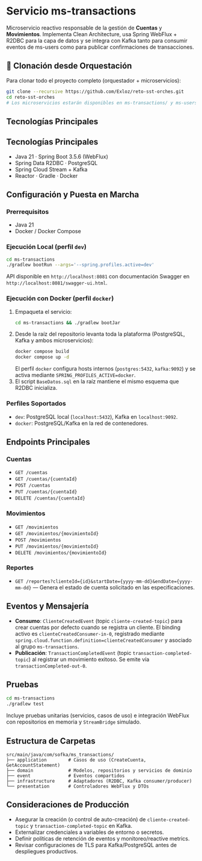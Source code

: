 # Servicio ms-transactions

Microservicio reactivo responsable de la gestión de **Cuentas** y **Movimientos**. Implementa Clean Architecture, usa Spring WebFlux + R2DBC para la capa de datos y se integra con Kafka tanto para consumir eventos de ms-users como para publicar confirmaciones de transacciones.

## 🚀 Clonación desde Orquestación

Para clonar todo el proyecto completo (orquestador + microservicios):

```bash
git clone --recursive https://github.com/Exloz/reto-sst-orches.git
cd reto-sst-orches
# Los microservicios estarán disponibles en ms-transactions/ y ms-users/
```

## Tecnologías Principales

## Tecnologías Principales
- Java 21 · Spring Boot 3.5.6 (WebFlux)
- Spring Data R2DBC · PostgreSQL
- Spring Cloud Stream + Kafka
- Reactor · Gradle · Docker

## Configuración y Puesta en Marcha
### Prerrequisitos
- Java 21
- Docker / Docker Compose

### Ejecución Local (perfil `dev`)
```bash
cd ms-transactions
./gradlew bootRun --args='--spring.profiles.active=dev'
```
API disponible en `http://localhost:8081` con documentación Swagger en `http://localhost:8081/swagger-ui.html`.

### Ejecución con Docker (perfil `docker`)
1. Empaqueta el servicio:
   ```bash
   cd ms-transactions && ./gradlew bootJar
   ```
2. Desde la raíz del repositorio levanta toda la plataforma (PostgreSQL, Kafka y ambos microservicios):
   ```bash
   docker compose build
   docker compose up -d
   ```
   El perfil `docker` configura hosts internos (`postgres:5432`, `kafka:9092`) y se activa mediante `SPRING_PROFILES_ACTIVE=docker`.
3. El script `BaseDatos.sql` en la raíz mantiene el mismo esquema que R2DBC inicializa.

### Perfiles Soportados
- `dev`: PostgreSQL local (`localhost:5432`), Kafka en `localhost:9092`.
- `docker`: PostgreSQL/Kafka en la red de contenedores.

## Endpoints Principales
### Cuentas
- `GET /cuentas`
- `GET /cuentas/{cuentaId}`
- `POST /cuentas`
- `PUT /cuentas/{cuentaId}`
- `DELETE /cuentas/{cuentaId}`

### Movimientos
- `GET /movimientos`
- `GET /movimientos/{movimientoId}`
- `POST /movimientos`
- `PUT /movimientos/{movimientoId}`
- `DELETE /movimientos/{movimientoId}`

### Reportes
- `GET /reportes?clienteId={id}&startDate={yyyy-mm-dd}&endDate={yyyy-mm-dd}` — Genera el estado de cuenta solicitado en las especificaciones.

## Eventos y Mensajería
- **Consumo**: `ClienteCreatedEvent` (topic `cliente-created-topic`) para crear cuentas por defecto cuando se registra un cliente. El binding activo es `clienteCreatedConsumer-in-0`, registrado mediante `spring.cloud.function.definition=clienteCreatedConsumer` y asociado al grupo `ms-transactions`.
- **Publicación**: `TransactionCompletedEvent` (topic `transaction-completed-topic`) al registrar un movimiento exitoso. Se emite vía `transactionCompleted-out-0`.

## Pruebas
```bash
cd ms-transactions
./gradlew test
```
Incluye pruebas unitarias (servicios, casos de uso) e integración WebFlux con repositorios en memoria y `StreamBridge` simulado.

## Estructura de Carpetas
```
src/main/java/com/sofka/ms_transactions/
├── application        # Casos de uso (CreateCuenta, GetAccountStatement)
├── domain             # Modelos, repositorios y servicios de dominio
├── event              # Eventos compartidos
├── infrastructure     # Adaptadores (R2DBC, Kafka consumer/producer)
└── presentation       # Controladores WebFlux y DTOs
```

## Consideraciones de Producción
- Asegurar la creación (o control de auto-creación) de `cliente-created-topic` y `transaction-completed-topic` en Kafka.
- Externalizar credenciales a variables de entorno o secretos.
- Definir políticas de retención de eventos y monitoreo/reactive metrics.
- Revisar configuraciones de TLS para Kafka/PostgreSQL antes de despliegues productivos.
